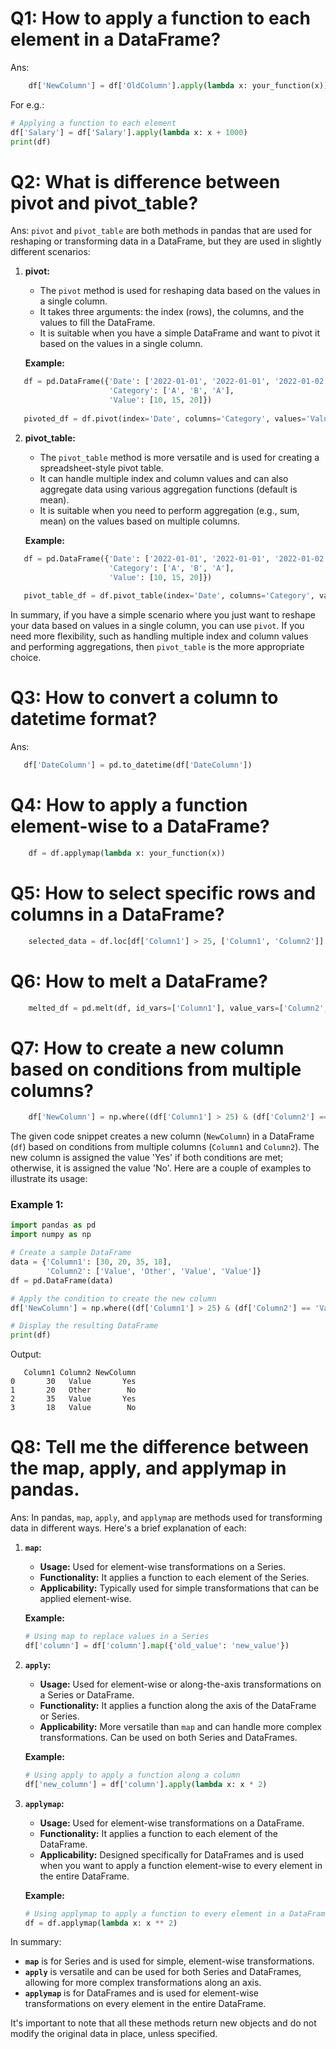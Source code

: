 # Q1: How to apply a function to each element in a DataFrame?
Ans:

```python
    df['NewColumn'] = df['OldColumn'].apply(lambda x: your_function(x))
```
For e.g.:
```python
# Applying a function to each element
df['Salary'] = df['Salary'].apply(lambda x: x + 1000)
print(df)
```

# Q2: What is difference between pivot and pivot_table?
Ans: `pivot` and `pivot_table` are both methods in pandas that are used for reshaping or transforming data in a DataFrame, but they are used in slightly different scenarios:

1. **pivot:**
   - The `pivot` method is used for reshaping data based on the values in a single column.
   - It takes three arguments: the index (rows), the columns, and the values to fill the DataFrame.
   - It is suitable when you have a simple DataFrame and want to pivot it based on the values in a single column.

   **Example:**
```python
   df = pd.DataFrame({'Date': ['2022-01-01', '2022-01-01', '2022-01-02'],
                      'Category': ['A', 'B', 'A'],
                      'Value': [10, 15, 20]})
   
   pivoted_df = df.pivot(index='Date', columns='Category', values='Value')
```

2. **pivot_table:**
   - The `pivot_table` method is more versatile and is used for creating a spreadsheet-style pivot table.
   - It can handle multiple index and column values and can also aggregate data using various aggregation functions (default is mean).
   - It is suitable when you need to perform aggregation (e.g., sum, mean) on the values based on multiple columns.

   **Example:**
   
```python
   df = pd.DataFrame({'Date': ['2022-01-01', '2022-01-01', '2022-01-02'],
                      'Category': ['A', 'B', 'A'],
                      'Value': [10, 15, 20]})
   
   pivot_table_df = df.pivot_table(index='Date', columns='Category', values='Value', aggfunc='sum')
```

In summary, if you have a simple scenario where you just want to reshape your data based on values in a single column, you can use `pivot`. If you need more flexibility, such as handling multiple index and column values and performing aggregations, then `pivot_table` is the more appropriate choice.

# Q3: **How to convert a column to datetime format?**

Ans:
   
 ```python
    df['DateColumn'] = pd.to_datetime(df['DateColumn'])
```
# Q4: **How to apply a function element-wise to a DataFrame?**
    
```python
    df = df.applymap(lambda x: your_function(x))
```

# Q5: **How to select specific rows and columns in a DataFrame?**
    
```python
    selected_data = df.loc[df['Column1'] > 25, ['Column1', 'Column2']]
```

# Q6: **How to melt a DataFrame?**
    
```python
    melted_df = pd.melt(df, id_vars=['Column1'], value_vars=['Column2', 'Column3'])
```

# Q7: **How to create a new column based on conditions from multiple columns?**
    
```python
    df['NewColumn'] = np.where((df['Column1'] > 25) & (df['Column2'] == 'Value'), 'Yes', 'No')
 ```

The given code snippet creates a new column (`NewColumn`) in a DataFrame (`df`) based on conditions from multiple columns (`Column1` and `Column2`). The new column is assigned the value 'Yes' if both conditions are met; otherwise, it is assigned the value 'No'. Here are a couple of examples to illustrate its usage:

### Example 1:

```python
import pandas as pd
import numpy as np

# Create a sample DataFrame
data = {'Column1': [30, 20, 35, 18],
        'Column2': ['Value', 'Other', 'Value', 'Value']}
df = pd.DataFrame(data)

# Apply the condition to create the new column
df['NewColumn'] = np.where((df['Column1'] > 25) & (df['Column2'] == 'Value'), 'Yes', 'No')

# Display the resulting DataFrame
print(df)
```

Output:
```
   Column1 Column2 NewColumn
0       30   Value       Yes
1       20   Other        No
2       35   Value       Yes
3       18   Value        No
```
# Q8: Tell me the difference between the map, apply, and applymap in pandas.
Ans: In pandas, `map`, `apply`, and `applymap` are methods used for transforming data in different ways. Here's a brief explanation of each:

1. **`map`:**
   - **Usage:** Used for element-wise transformations on a Series.
   - **Functionality:** It applies a function to each element of the Series.
   - **Applicability:** Typically used for simple transformations that can be applied element-wise.

   **Example:**
   ```python
   # Using map to replace values in a Series
   df['column'] = df['column'].map({'old_value': 'new_value'})
   ```

2. **`apply`:**
   - **Usage:** Used for element-wise or along-the-axis transformations on a Series or DataFrame.
   - **Functionality:** It applies a function along the axis of the DataFrame or Series.
   - **Applicability:** More versatile than `map` and can handle more complex transformations. Can be used on both Series and DataFrames.

   **Example:**
   ```python
   # Using apply to apply a function along a column
   df['new_column'] = df['column'].apply(lambda x: x * 2)
   ```

3. **`applymap`:**
   - **Usage:** Used for element-wise transformations on a DataFrame.
   - **Functionality:** It applies a function to each element of the DataFrame.
   - **Applicability:** Designed specifically for DataFrames and is used when you want to apply a function element-wise to every element in the entire DataFrame.

   **Example:**
   ```python
   # Using applymap to apply a function to every element in a DataFrame
   df = df.applymap(lambda x: x ** 2)
   ```

In summary:
- **`map`** is for Series and is used for simple, element-wise transformations.
- **`apply`** is versatile and can be used for both Series and DataFrames, allowing for more complex transformations along an axis.
- **`applymap`** is for DataFrames and is used for element-wise transformations on every element in the entire DataFrame.

It's important to note that all these methods return new objects and do not modify the original data in place, unless specified.



